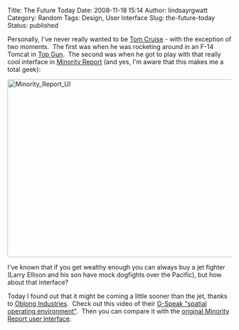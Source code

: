 Title: The Future Today
Date: 2008-11-18 15:14
Author: lindsayrgwatt
Category: Random
Tags: Design, User Interface
Slug: the-future-today
Status: published

Personally, I've never really wanted to be [Tom Cruise](http://www.imdb.com/name/nm0000129/) - with the exception of two moments.  The first was when he was rocketing around in an F-14 Tomcat in [Top Gun](http://www.imdb.com/title/tt0092099/).  The second was when he got to play with that really cool interface in [Minority Report](http://www.imdb.com/title/tt0181689/) (and yes, I'm aware that this makes me a total geek):

<img src="http://www.wikinomics.com/blog/uploads/minority-report-ui.jpg" title="Minority_Report_UI" class="aligncenter" width="600" height="400" />

I've known that if you get wealthy enough you can always buy a jet fighter (Larry Ellison and his son have mock dogfights over the Pacific), but how about that interface?

Today I found out that it might be coming a little sooner than the jet, thanks to [Oblong Industries](http://oblong.com/).  Check out this video of their [G-Speak "spatial operating environment"](http://vimeo.com/2229299).  Then you can compare it with the [original Minority Report user interface](https://www.youtube.com/watch?v=NwVBzx0LMNQ).
